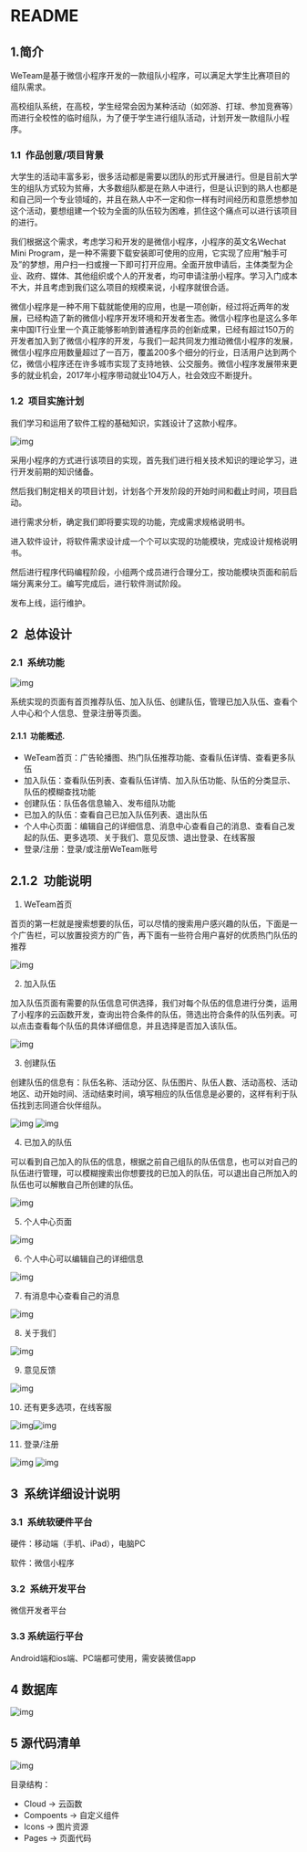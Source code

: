 # README

## 1.简介

WeTeam是基于微信小程序开发的一款组队小程序，可以满足大学生比赛项目的组队需求。

高校组队系统，在高校，学生经常会因为某种活动（如郊游、打球、参加竞赛等）而进行全校性的临时组队，为了便于学生进行组队活动，计划开发一款组队小程序。

### **1.1** **作品创意/项目背景**

大学生的活动丰富多彩，很多活动都是需要以团队的形式开展进行。但是目前大学生的组队方式较为贫瘠，大多数组队都是在熟人中进行，但是认识到的熟人也都是和自己同一个专业领域的，并且在熟人中不一定和你一样有时间经历和意愿想参加这个活动，要想组建一个较为全面的队伍较为困难，抓住这个痛点可以进行该项目的进行。

我们根据这个需求，考虑学习和开发的是微信小程序，小程序的英文名Wechat Mini Program，是一种不需要下载安装即可使用的应用，它实现了应用“触手可及”的梦想，用户扫一扫或搜一下即可打开应用。全面开放申请后，主体类型为企业、政府、媒体、其他组织或个人的开发者，均可申请注册小程序。学习入门成本不大，并且考虑到我们这么项目的规模来说，小程序就很合适。

微信小程序是一种不用下载就能使用的应用，也是一项创新，经过将近两年的发展，已经构造了新的微信小程序开发环境和开发者生态。微信小程序也是这么多年来中国IT行业里一个真正能够影响到普通程序员的创新成果，已经有超过150万的开发者加入到了微信小程序的开发，与我们一起共同发力推动微信小程序的发展，微信小程序应用数量超过了一百万，覆盖200多个细分的行业，日活用户达到两个亿，微信小程序还在许多城市实现了支持地铁、公交服务。微信小程序发展带来更多的就业机会，2017年小程序带动就业104万人，社会效应不断提升。

### 1.2 项目实施计划

我们学习和运用了软件工程的基础知识，实践设计了这款小程序。

![img](README.assets/clip_image002.jpg)

采用小程序的方式进行该项目的实现，首先我们进行相关技术知识的理论学习，进行开发前期的知识储备。

然后我们制定相关的项目计划，计划各个开发阶段的开始时间和截止时间，项目启动。

进行需求分析，确定我们即将要实现的功能，完成需求规格说明书。

进入软件设计，将软件需求设计成一个个可以实现的功能模块，完成设计规格说明书。

然后进行程序代码编程阶段，小组两个成员进行合理分工，按功能模块页面和前后端分离来分工。编写完成后，进行软件测试阶段。

发布上线，运行维护。

## 2 总体设计

### 2.1 系统功能 

![img](README.assets/clip_image004.jpg)

系统实现的页面有首页推荐队伍、加入队伍、创建队伍，管理已加入队伍、查看个人中心和个人信息、登录注册等页面。

 

#### 2.1.1 功能概述.

- WeTeam首页：广告轮播图、热门队伍推荐功能、查看队伍详情、查看更多队伍
- 加入队伍：查看队伍列表、查看队伍详情、加入队伍功能、队伍的分类显示、队伍的模糊查找功能
- 创建队伍：队伍各信息输入、发布组队功能
- 已加入的队伍：查看自己已加入队伍列表、退出队伍
- 个人中心页面：编辑自己的详细信息、消息中心查看自己的消息、查看自己发起的队伍、更多选项、关于我们、意见反馈、退出登录、在线客服
- 登录/注册：登录/或注册WeTeam账号

 

## 2.1.2 功能说明

1. WeTeam首页

首页的第一栏就是搜索想要的队伍，可以尽情的搜索用户感兴趣的队伍，下面是一个广告栏，可以放置投资方的广告，再下面有一些符合用户喜好的优质热门队伍的推荐

![img](README.assets/clip_image006.jpg)

 

2. 加入队伍

加入队伍页面有需要的队伍信息可供选择，我们对每个队伍的信息进行分类，运用了小程序的云函数开发，查询出符合条件的队伍，筛选出符合条件的队伍列表。可以点击查看每个队伍的具体详细信息，并且选择是否加入该队伍。

![img](README.assets/clip_image008.jpg)

 

3. 创建队伍

创建队伍的信息有：队伍名称、活动分区、队伍图片、队伍人数、活动高校、活动地区、动开始时间、活动结束时间，填写相应的队伍信息是必要的，这样有利于队伍找到志同道合伙伴组队。

![img](README.assets/clip_image010.jpg) ![img](README.assets/clip_image012.jpg)

 

4. 已加入的队伍

可以看到自己加入的队伍的信息，根据之前自己组队的队伍信息，也可以对自己的队伍进行管理，可以模糊搜索出你想要找的已加入的队伍，可以退出自己所加入的队伍也可以解散自己所创建的队伍。

![img](README.assets/clip_image014.jpg)

 

5. 个人中心页面

![img](README.assets/clip_image016.jpg)

6. 个人中心可以编辑自己的详细信息

![img](README.assets/clip_image018.jpg)

7. 有消息中心查看自己的消息

![img](README.assets/clip_image020.jpg)

8. 关于我们

![img](README.assets/clip_image022.jpg)

9. 意见反馈

![img](README.assets/clip_image024.png)

10. 还有更多选项，在线客服

![img](README.assets/clip_image026.jpg)![img](README.assets/clip_image028.jpg)

 

11. 登录/注册

![img](README.assets/clip_image030.png) ![img](README.assets/clip_image032.png)

 

## 3 系统详细设计说明

### 3.1 系统软硬件平台

硬件：移动端（手机、iPad），电脑PC

软件：微信小程序

### 3.2 系统开发平台

微信开发者平台

### 3.3 系统运行平台

Android端和ios端、PC端都可使用，需安装微信app

 

## 4 数据库

![img](README.assets/clip_image034.jpg)

## 5 源代码清单

![img](README.assets/clip_image036.jpg)

目录结构：

- Cloud -> 云函数
- Compoents -> 自定义组件
- Icons -> 图片资源
- Pages -> 页面代码

 

 

 

 

 

 

 